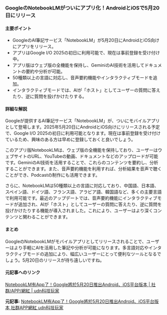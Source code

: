 ### GoogleのNotebookLMがついにアプリ化！AndroidとiOSで5月20日にリリース

#### 主要ポイント
- GoogleのAI筆記サービス「NotebookLM」が5月20日にAndroidとiOS向けにアプリをリリース。
- アプリはGoogle I/O 2025の初日に利用可能で、現在は事前登録を受け付け中。
- アプリ版はウェブ版の全機能を保持し、GeminiのAI技術を活用してドキュメントの要約や分析が可能。
- 50種類以上の言語に対応し、音声要約機能やインタラクティブモードを追加。
- インタラクティブモードでは、AIが「ホスト」としてユーザーの質問に答えたり、逆に質問を投げかけたりする。

#### 詳細な解説

Googleが提供するAI筆記サービス「NotebookLM」が、ついにモバイルアプリとして登場します。2025年5月20日にAndroidとiOS向けにリリースされる予定で、Google I/O 2025の初日に利用可能となります。現在は事前登録を受け付けているため、興味のある方は早めに登録しておくと良いでしょう。

このアプリ版NotebookLMは、ウェブ版の全機能を保持しており、ユーザーはウェブサイトのURL、YouTubeの動画、ドキュメントなどのアップロードが可能です。GeminiのAI技術を活用することで、これらのコンテンツを要約し、分析することができます。また、音声要約機能を利用すれば、分析結果を音声で聴くことができ、Podcastの制作にも活用できます。

さらに、NotebookLMは50種類以上の言語に対応しており、中国語、日本語、スペイン語、ドイツ語、フランス語、アラビア語、韓国語など、多くの主要言語で利用可能です。最近のアップデートでは、音声要約機能にインタラクティブモードが追加され、AIが「ホスト」としてユーザーの質問に答えたり、逆に質問を投げかけたりする機能が導入されました。これにより、ユーザーはより深くコンテンツと関わることができます。

#### まとめ

GoogleのNotebookLMがモバイルアプリとしてリリースされることで、ユーザーはより手軽にAIを活用した筆記や分析が可能になります。多言語対応やインタラクティブモードの追加により、幅広いユーザーにとって便利なツールとなるでしょう。5月20日のリリースが待ち遠しいですね。

#### 元記事へのリンク
[NotebookLM有App了！Google將於5月20日推出Android、iOS平台版本 | 社群/APP/網紅 | udn科技玩家](https://udn.com/news/story/7086/7165456)

**元記事:** [NotebookLM有App了！Google將於5月20日推出Android、iOS平台版本 社群APP網紅 udn科技玩家](https://tech.udn.com/tech/story/123154/8731415)